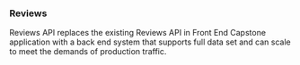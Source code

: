 ### Reviews

Reviews API replaces the existing Reviews API in Front End Capstone application with a back end system that supports full data set and can scale to meet the demands of production traffic.

